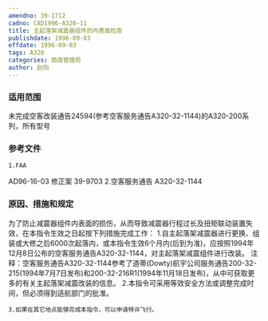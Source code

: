 ```yaml
---
amendno: 39-1712
cadno: CAD1996-A320-11
title: 主起落架减震器组件的内表面检查
publishdate: 1996-09-03
effdate: 1996-09-03
tags: A320
categories: 西南管理局
author: 赵阳
---
```


### 适用范围 
未完成空客改装通告24594(参考空客服务通告A320-32-1144)的A320-200系列，所有型号

<!--more-->
### 参考文件
    1.FAA 
AD96-16-03 修正案 39-9703 
    2.空客服务通告 A320-32-1144

### 原因、措施和规定 
为了防止减震器组件内表面的损伤，从而导致减震器行程过长及扭矩联动装置失效，在本指令生效之日起按下列措施完成工作： 
    1.自主起落架减震器进行更换、组装或大修之后6000次起落内，或本指令生效6个月内(后到为准)，应按照1994年12月8日公布的空客服务通告A320-32-1144，对主起落架减震组件进行改装。 
注释：空客服务通告A320-32-1144参考了道蒂(Dowty)航宇公司服务通告200-32-215(1994年7月7日发布)和200-32-216R1(1994年11月18日发布)，从中可获取更多的有关主起落架减震改装的信息。 
    2.本指令可采用等效安全方法或调整完成时间，但必须得到适航部门的批准。 

    3.如果在其它地点能够完成本指令，可以申请特许飞行。
  
